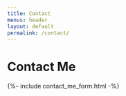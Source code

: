 ```yaml
---
title: Contact
menus: header
layout: default
permalink: /contact/
---
```


<div class="row">
    <div class="col-lg-6 offset-md-3">
        <div class="card">
                <h1 class="card-title"> Contact Me </h1>
                 {%- include contact_me_form.html -%}
             </div>
    </div>
</div>


